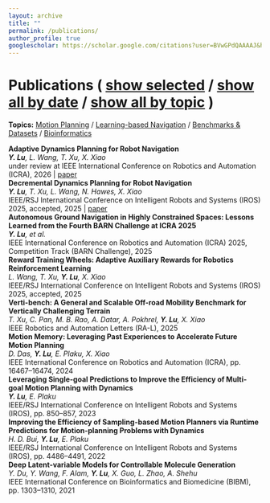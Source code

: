 ```yaml
---
layout: archive
title: ""
permalink: /publications/
author_profile: true
googlescholar: https://scholar.google.com/citations?user=BVwGPdQAAAAJ&hl=en
---
```


<html>
<body>

<div class="content-container">
  <div id="pub-container">
    <h1 class="subtitle">Publications
    (
        <a id="publication-by-selected" href="javascript:;" onClick="publicationBySelected();">show selected</a> /
        <a id="publication-by-date" href="javascript:;" onClick="publicationByDate();">show all by date</a> /
        <a id="publication-by-topic" href="javascript:;" onClick="publicationByTopic();">show all by topic</a>
    )
    </h1>
    <p class="subtitle-aux"><b>Topics:</b>
        <a href="#topic-motion-planning" onClick="return publicationByTopicSpecific(this)" data-topic="motion-planning">Motion Planning</a> /
        <a href="#topic-learning-based-navigation" onClick="return publicationByTopicSpecific(this)" data-topic="learning-based-navigation">Learning-based Navigation</a> /
        <a href="#topic-benchmarks-datasets" onClick="return publicationByTopicSpecific(this)" data-topic="benchmarks-datasets">Benchmarks & Datasets</a> /
        <a href="#topic-bioinformatics" onClick="return publicationByTopicSpecific(this)" data-topic="bioinformatics">Bioinformatics</a>
        <br />
    </p>
    <div id="pub-card-container" class="activated hide">
      <div class="pub-card" data-topic="learning-based-navigation" data-year="2026" data-selected="true">
        <strong>Adaptive Dynamics Planning for Robot Navigation</strong><br>
        <em><b>Y. Lu</b>, L. Wang, T. Xu, X. Xiao</em><br>
        under review at IEEE International Conference on Robotics and Automation (ICRA), 2026
        | <a href="https://arxiv.org/pdf/2510.05330">paper</a>
      </div>
      <div class="pub-card" data-topic="motion-planning" data-year="2025" data-selected="true">
        <strong>Decremental Dynamics Planning for Robot Navigation</strong><br>
        <em><b>Y. Lu</b>, T. Xu, L. Wang, N. Hawes, X. Xiao</em><br>
        IEEE/RSJ International Conference on Intelligent Robots and Systems (IROS) 2025, accepted, 2025
        | <a href="https://arxiv.org/pdf/2503.20521">paper</a>
      </div>
      <div class="pub-card" data-topic="motion-planning" data-year="2025" data-selected="true">
        <strong>Autonomous Ground Navigation in Highly Constrained Spaces: Lessons Learned from the Fourth BARN Challenge at ICRA 2025</strong><br>
        <em><b>Y. Lu</b>, et al.</em><br>
        IEEE International Conference on Robotics and Automation (ICRA) 2025, Competition Track (BARN Challenge), 2025
        <!-- | <a href="#">paper</a> -->
      </div>
      <div class="pub-card" data-topic="learning-based-navigation" data-year="2025" data-selected="true">
        <strong>Reward Training Wheels: Adaptive Auxiliary Rewards for Robotics Reinforcement Learning</strong><br>
        <em>L. Wang, T. Xu, <b>Y. Lu</b>, X. Xiao</em><br>
        IEEE/RSJ International Conference on Intelligent Robots and Systems (IROS) 2025, accepted, 2025
        <!-- | <a href="#">paper</a> -->
      </div>
      <div class="pub-card" data-topic="benchmarks-datasets" data-year="2025" data-selected="false">
        <strong>Verti-bench: A General and Scalable Off-road Mobility Benchmark for Vertically Challenging Terrain</strong><br>
        <em>T. Xu, C. Pan, M. B. Rao, A. Datar, A. Pokhrel, <b>Y. Lu</b>, X. Xiao</em><br>
        IEEE Robotics and Automation Letters (RA-L), 2025
        <!-- | <a href="#">paper</a> -->
      </div>
      <div class="pub-card" data-topic="motion-planning,learning-based-navigation" data-year="2024" data-selected="true">
        <strong>Motion Memory: Leveraging Past Experiences to Accelerate Future Motion Planning</strong><br>
        <em>D. Das, <b>Y. Lu</b>, E. Plaku, X. Xiao</em><br>
        IEEE International Conference on Robotics and Automation (ICRA), pp. 16467–16474, 2024
        <!-- | <a href="#">paper</a> -->
      </div>
      <div class="pub-card" data-topic="motion-planning,learning-based-navigation" data-year="2023" data-selected="true">
        <strong>Leveraging Single-goal Predictions to Improve the Efficiency of Multi-goal Motion Planning with Dynamics</strong><br>
        <em><b>Y. Lu</b>, E. Plaku</em><br>
        IEEE/RSJ International Conference on Intelligent Robots and Systems (IROS), pp. 850–857, 2023
        <!-- | <a href="#">paper</a> -->
      </div>
      <div class="pub-card" data-topic="motion-planning,learning-based-navigation" data-year="2022" data-selected="true">
        <strong>Improving the Efficiency of Sampling-based Motion Planners via Runtime Predictions for Motion-planning Problems with Dynamics</strong><br>
        <em>H. D. Bui, <b>Y. Lu</b>, E. Plaku</em><br>
        IEEE/RSJ International Conference on Intelligent Robots and Systems (IROS), pp. 4486–4491, 2022
        <!-- | <a href="#">paper</a> -->
      </div>
      <div class="pub-card" data-topic="bioinformatics" data-year="2021" data-selected="false">
        <strong>Deep Latent-variable Models for Controllable Molecule Generation</strong><br>
        <em>Y. Du, Y. Wang, F. Alam, <b>Y. Lu</b>, X. Guo, L. Zhao, A. Shehu</em><br>
        IEEE International Conference on Bioinformatics and Biomedicine (BIBM), pp. 1303–1310, 2021
        <!-- | <a href="#">paper</a> -->
      </div>
    </div>
  </div>
</div>

<script src="https://code.jquery.com/jquery-3.1.1.min.js" crossorigin="anonymous"></script>
<script type="text/javascript">
function isInViewport(element) {
    console.log(element);
    console.log($(element).length);
    console.log($(element).css("display"));
    console.log($(element).offset());
    var elementTop = $(element).offset().top;
    var elementBottom = elementTop + $(element).outerHeight();
    var viewportTop = $(window).scrollTop();
    var viewportBottom = viewportTop + $(window).height();
    return elementBottom > viewportTop && elementTop < viewportBottom;
}
var allPublications = null;
function publicationBySelected() {
    console.log("publicationBySelected called");
    var a = $("#publication-by-selected");
    if (a.hasClass("activated")) {
        return ;
    }
    $("#pub-container .subtitle a").removeClass("activated");
    $("#pub-container .subtitle-aux a").removeClass("activated");
    a.addClass("activated");
    $("#pub-card-container").html("");
    for (var pubId = 0; pubId < allPublications.length; pubId++) {
        var pub = $(allPublications[pubId]);
        if (pub.data("selected") == true) {
            $("#pub-card-container").append(pub).append("<br>");
        }
    }
}
function publicationByDate() {
    var a = $("#publication-by-date");
    if (a.hasClass("activated")) {
        return ;
    }
    $("#pub-container .subtitle a").removeClass("activated");
    $("#pub-container .subtitle-aux a").removeClass("activated");
    a.addClass("activated");
    $("#pub-card-container").html("");
    for (var pubId = 0; pubId < allPublications.length; pubId++) {
        if (pubId == 0 || $(allPublications[pubId-1]).data("year") != $(allPublications[pubId]).data("year")) {
            var year = $(allPublications[pubId]).data("year");
            $("#pub-card-container").append($("<h2 id='year-" + year.toString() + "'>" + year.toString() + "</h2>"));
        }
        $("#pub-card-container").append(allPublications[pubId]).append("<br>");
    }
}
function publicationByTopicInner() {
    var a = $("#publication-by-topic");
    if (a.hasClass("activated")) {
        return ;
    }
    $("#pub-container .subtitle a").removeClass("activated");
    a.addClass("activated");
    $("#pub-card-container").html("");
    console.log(allTopics);
    for (var topicId in allTopics) {
        console.log(topicId);
        var topic = allTopics[topicId].name;
        var topicTitle = allTopics[topicId].title;
        $("#pub-card-container").append($("<h2 id='topic-" + topic + "'>" + topicTitle + "</h2>"));
        for (var pubId = 0; pubId < allPublications.length; pubId++) {
            var pub = $(allPublications[pubId]);
            console.log(pub);
            if (pub.data("topic").indexOf(topic) != -1) {
                $("#pub-card-container").append(pub).append("<br>");
            }
        }
    }
}
function publicationByTopicSpecificInner(a) {
    if ($(a).hasClass("activated")) {
        return false;
    }
    $("#pub-container .subtitle-aux a").removeClass("activated");
    $(a).addClass("activated");
}
function publicationByTopic() {
    console.log("publicationByTopic called");
    publicationByTopicInner();
    publicationByTopicSpecificInner($("#pub-container .subtitle-aux a:first"));
    return true;
}
function publicationByTopicSpecific(a) {
    publicationByTopicInner();
    publicationByTopicSpecificInner(a);
    console.log(a);
    console.log(a.hash);
    var hash = a.hash;
    $(hash).prop('id', hash.substr(1) + '-noscroll');
    window.location.hash = hash;
    $(hash + '-noscroll').prop('id', hash.substr(1));
    if (!isInViewport(hash)) {
        $('html, body').animate({
            scrollTop: $(hash).offset().top
        }, 1000, function(){
        });
    }
    return false;
}
$(function() {
    getRealSize = function(bgImg) {
        var img = new Image();
        img.src = bgImg.attr("src");
        var width = img.width,
            height = img.height;
        return {
            width: width,
            height: height
        }
    };
    getRealWindowSize = function() {
        var winWidth = null,
            winHeight = null;
        if (window.innerWidth) winWidth = window.innerWidth;
        else if ((document.body) && (document.body.clientWidth)) winWidth = document.body.clientWidth;
        if (window.innerHeight) winHeight = window.innerHeight;
        else if ((document.body) && (document.body.clientHeight)) winHeight = document.body.clientHeight;
        if (document.documentElement && document.documentElement.clientHeight && document.documentElement.clientWidth) {
            winHeight = document.documentElement.clientHeight;
            winWidth = document.documentElement.clientWidth
        }
        return {
            width: winWidth,
            height: winHeight
        }
    };
    fullBg = function() {
        var bgImg = $("#background");
        var mainContainer = $("#main");
        var firstFire = null;
        if (bgImg.length == 0) {
            return ;
        }
        function resizeImg() {
            var realSize = getRealSize(bgImg);
            var imgWidth = realSize.width;
            var imgHeight = realSize.height;
            if (imgWidth == 0 || imgHeight == 0) {
                setTimeout(function() {
                    resizeImg();
                }, 200);
            }
            console.log(realSize);
            var realWinSize = getRealWindowSize();
            var winWidth = realWinSize.width;
            var winHeight = realWinSize.height;
            var widthRatio = winWidth / imgWidth;
            var heightRatio = winHeight / imgHeight;
            console.log(realWinSize);
            if (widthRatio > heightRatio) {
                bgImg.width(imgWidth * widthRatio + 'px').height(imgHeight * widthRatio + 'px').css({'top':
                    -(imgHeight * widthRatio - winHeight) / 10 * 5 + 'px', 'left': '0'})
            } else {
                bgImg.width(imgWidth * heightRatio + 'px').height(imgHeight * heightRatio + 'px').css({'left':
                    -(imgWidth * heightRatio - winWidth) / 10 * 3 + 'px', 'top': '0'})
            }
        }
        resizeImg();
        window.onresize = function() {
            if (firstFire === null) {
                firstFire = setTimeout(function() {
                    resizeImg();
                    firstFire = null
                }, 100)
            }
        }
    };
    targetColor = $("#main-content-container .name").css("color");
    animatedLink = function(speed) {
        $("#main-content-container .col-link li").hover(function() {
            $(this).find('.icon').animate({
                color: targetColor,
                borderColor: targetColor
            }, speed);
            $(this).find('.caption').animate({
                color: targetColor
            })
        }, function() {
            $(this).find('.icon').animate({
                borderColor: '#cccccc',
                color: '#cccccc'
            }, speed);
            $(this).find('.caption').animate({
                color: '#cccccc'
            })
        })
    };
    allPublications = $("#pub-card-container .pub-card");
    allTopicsLink = $("#pub-container .subtitle-aux a");
    allTopics = [];
    for (var topicId = 0; topicId < allTopicsLink.length; topicId++) {
        allTopics.push({name: $(allTopicsLink[topicId]).data("topic"), title: $(allTopicsLink[topicId]).html()});
    }
    $("#publication-by-selected").click();
    $("#pub-card-container").removeClass("hide");
});
</script>
</body>
</html>
